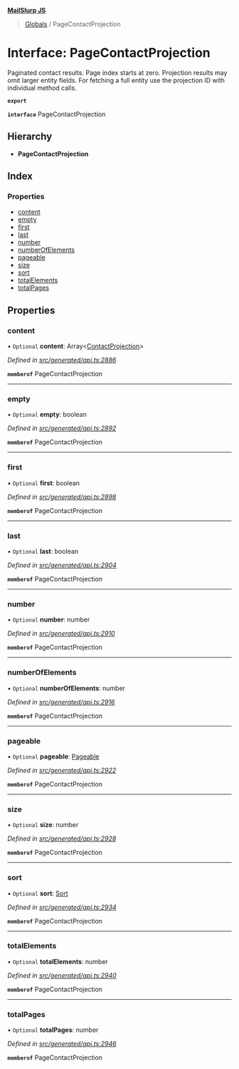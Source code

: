 **[MailSlurp JS](../README.md)**

> [Globals](../README.md) / PageContactProjection

# Interface: PageContactProjection

Paginated contact results. Page index starts at zero. Projection results may omit larger entity fields. For fetching a full entity use the projection ID with individual method calls.

**`export`** 

**`interface`** PageContactProjection

## Hierarchy

* **PageContactProjection**

## Index

### Properties

* [content](pagecontactprojection.md#content)
* [empty](pagecontactprojection.md#empty)
* [first](pagecontactprojection.md#first)
* [last](pagecontactprojection.md#last)
* [number](pagecontactprojection.md#number)
* [numberOfElements](pagecontactprojection.md#numberofelements)
* [pageable](pagecontactprojection.md#pageable)
* [size](pagecontactprojection.md#size)
* [sort](pagecontactprojection.md#sort)
* [totalElements](pagecontactprojection.md#totalelements)
* [totalPages](pagecontactprojection.md#totalpages)

## Properties

### content

• `Optional` **content**: Array\<[ContactProjection](contactprojection.md)>

*Defined in [src/generated/api.ts:2886](https://github.com/mailslurp/mailslurp-client/blob/24bff2e/src/generated/api.ts#L2886)*

**`memberof`** PageContactProjection

___

### empty

• `Optional` **empty**: boolean

*Defined in [src/generated/api.ts:2892](https://github.com/mailslurp/mailslurp-client/blob/24bff2e/src/generated/api.ts#L2892)*

**`memberof`** PageContactProjection

___

### first

• `Optional` **first**: boolean

*Defined in [src/generated/api.ts:2898](https://github.com/mailslurp/mailslurp-client/blob/24bff2e/src/generated/api.ts#L2898)*

**`memberof`** PageContactProjection

___

### last

• `Optional` **last**: boolean

*Defined in [src/generated/api.ts:2904](https://github.com/mailslurp/mailslurp-client/blob/24bff2e/src/generated/api.ts#L2904)*

**`memberof`** PageContactProjection

___

### number

• `Optional` **number**: number

*Defined in [src/generated/api.ts:2910](https://github.com/mailslurp/mailslurp-client/blob/24bff2e/src/generated/api.ts#L2910)*

**`memberof`** PageContactProjection

___

### numberOfElements

• `Optional` **numberOfElements**: number

*Defined in [src/generated/api.ts:2916](https://github.com/mailslurp/mailslurp-client/blob/24bff2e/src/generated/api.ts#L2916)*

**`memberof`** PageContactProjection

___

### pageable

• `Optional` **pageable**: [Pageable](pageable.md)

*Defined in [src/generated/api.ts:2922](https://github.com/mailslurp/mailslurp-client/blob/24bff2e/src/generated/api.ts#L2922)*

**`memberof`** PageContactProjection

___

### size

• `Optional` **size**: number

*Defined in [src/generated/api.ts:2928](https://github.com/mailslurp/mailslurp-client/blob/24bff2e/src/generated/api.ts#L2928)*

**`memberof`** PageContactProjection

___

### sort

• `Optional` **sort**: [Sort](sort.md)

*Defined in [src/generated/api.ts:2934](https://github.com/mailslurp/mailslurp-client/blob/24bff2e/src/generated/api.ts#L2934)*

**`memberof`** PageContactProjection

___

### totalElements

• `Optional` **totalElements**: number

*Defined in [src/generated/api.ts:2940](https://github.com/mailslurp/mailslurp-client/blob/24bff2e/src/generated/api.ts#L2940)*

**`memberof`** PageContactProjection

___

### totalPages

• `Optional` **totalPages**: number

*Defined in [src/generated/api.ts:2946](https://github.com/mailslurp/mailslurp-client/blob/24bff2e/src/generated/api.ts#L2946)*

**`memberof`** PageContactProjection
